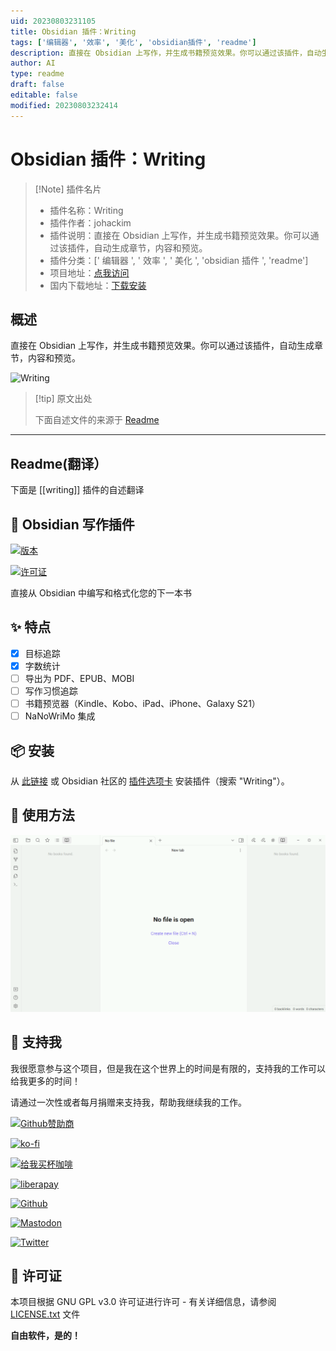 ```yaml
---
uid: 20230803231105
title: Obsidian 插件：Writing
tags: ['编辑器', '效率', '美化', 'obsidian插件', 'readme']
description: 直接在 Obsidian 上写作，并生成书籍预览效果。你可以通过该插件，自动生成章节，内容和预览。
author: AI
type: readme
draft: false
editable: false
modified: 20230803232414
---
```


# Obsidian 插件：Writing

> [!Note] 插件名片
> - 插件名称：Writing
> - 插件作者：johackim
> - 插件说明：直接在 Obsidian 上写作，并生成书籍预览效果。你可以通过该插件，自动生成章节，内容和预览。
> - 插件分类：[' 编辑器 ', ' 效率 ', ' 美化 ', 'obsidian 插件 ', 'readme']
> - 项目地址：[点我访问](https://github.com/johackim/obsidian-writing)
> - 国内下载地址：[下载安装](https://pkmer.cn/products/plugin/pluginMarket/?writing)

## 概述

直接在 Obsidian 上写作，并生成书籍预览效果。你可以通过该插件，自动生成章节，内容和预览。

![Writing](https://cdn.pkmer.cn/covers/writing.png!pkmer)

> [!tip] 原文出处
>
>下面自述文件的来源于 [Readme](https://ghproxy.net/https://raw.githubusercontent.com/johackim/obsidian-writing/master/README.md)
>

---

## Readme(翻译）

下面是 [[writing]] 插件的自述翻译

## 📔 Obsidian 写作插件

[![版本](https://img.shields.io/github/tag/johackim/obsidian-writing.svg?label=版本&style=flat&colorA=2B323B&colorB=1e2329)](https://github.com/johackim/obsidian-writing/releases)

[![许可证](https://img.shields.io/badge/license-GPL%20v3%2B-yellow.svg?label=许可证&style=flat&colorA=2B323B&colorB=1e2329)](https://raw.githubusercontent.com/johackim/obsidian-writing/master/LICENSE.txt)

直接从 Obsidian 中编写和格式化您的下一本书

## ✨ 特点

- [x] 目标追踪
- [x] 字数统计
- [ ] 导出为 PDF、EPUB、MOBI
- [ ] 写作习惯追踪
- [ ] 书籍预览器（Kindle、Kobo、iPad、iPhone、Galaxy S21）
- [ ] NaNoWriMo 集成

## 📦 安装

从 [此链接](https://obsidian.md/plugins?id=writing) 或 Obsidian 社区的 [插件选项卡](https://obsidian.md/plugins) 安装插件（搜索 "Writing"）。

## 📖 使用方法

![演示视频](https://raw.githubusercontent.com/johackim/obsidian-writing/master/screencast.gif)

## 🎁 支持我

我很愿意参与这个项目，但是我在这个世界上的时间是有限的，支持我的工作可以给我更多的时间！

请通过一次性或者每月捐赠来支持我，帮助我继续我的工作。

[![Github赞助商](https://img.shields.io/badge/github-支持我的工作-lightgrey?style=social&logo=github)](https://github.com/sponsors/johackim/)

[![ko-fi](https://img.shields.io/badge/ko--fi-支持我的工作-lightgrey?style=social&logo=ko-fi)](https://ko-fi.com/johackim)

[![给我买杯咖啡](https://img.shields.io/badge/给我买杯咖啡-支持我的工作-lightgrey?style=social&logo=buy%20me%20a%20coffee&logoColor=%23FFDD00)](https://www.buymeacoffee.com/johackim)

[![liberapay](https://img.shields.io/badge/liberapay-支持我的工作-lightgrey?style=social&logo=liberapay&logoColor=%23F6C915)](https://liberapay.com/johackim/donate)

[![Github](https://img.shields.io/github/followers/johackim?label=关注我&style=social)](https://github.com/johackim)

[![Mastodon](https://img.shields.io/mastodon/follow/1631?domain=https%3A%2F%2Fmastodon.ethibox.fr&style=social)](https://mastodon.ethibox.fr/@johackim)

[![Twitter](https://img.shields.io/twitter/follow/_johackim?style=social)](https://twitter.com/_johackim)

## 📜 许可证

本项目根据 GNU GPL v3.0 许可证进行许可 - 有关详细信息，请参阅 [LICENSE.txt](https://raw.githubusercontent.com/johackim/obsidian-writing/master/LICENSE.txt) 文件

**自由软件，是的！**
